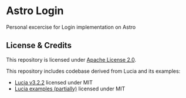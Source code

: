 # Astro Login

Personal excercise for Login implementation on Astro

## License & Credits

This repository is licensed under [Apache License 2.0](./LICENSE.txt).

This repository includes codebase derived from Lucia and its examples:

- [Lucia v3.2.2](https://github.com/lucia-auth/lucia/tree/v3) licensed under MIT
- [Lucia examples (partially)](https://github.com/lucia-auth/examples) licensed under MIT
